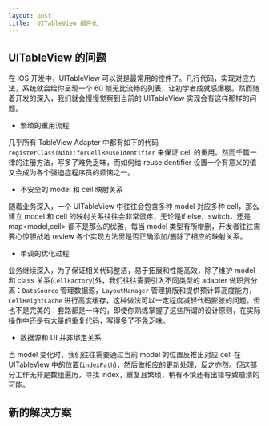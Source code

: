 ```yaml
---
layout: post
title:  UITableView 组件化
---
```


## UITableView 的问题

在 iOS 开发中，UITableView 可以说是最常用的控件了。几行代码，实现对应方法，系统就会给你呈现一个 60 帧无比流畅的列表，让初学者成就感爆棚。然而随着开发的深入，我们就会慢慢觉察到当前的 UITableView 实现会有这样那样的问题。

* 繁琐的重用流程

几乎所有 TableView Adapter 中都有如下的代码 `registerClass(Nib):forCellReuseIdentifier` 来保证 cell 的重用。然而千篇一律的注册方法，写多了难免乏味，而如何给 reuseIdentifier 设置一个有意义的值又会成为各个强迫症程序员的烦恼之一。

* 不安全的 model 和 cell 映射关系

随着业务深入，一个 UITableView 中往往会包含多种 model 对应多种 cell，那么建立 model 和 cell 的映射关系往往会非常蛋疼，无论是if else，switch，还是 map<model,cell> 都不是那么的优雅，每当 model 类型有所增删，开发者往往需要心惊胆战地 review 各个实现方法里是否正确添加/删除了相应的映射关系。

* 单调的优化过程

业务继续深入，为了保证相关代码整洁，易于拓展和性能高效，除了维护 model 和 class 关系(`CellFactory`)外，我们往往需要引入不同类型的 adapter 做职责分离：`DataSource` 管理数据源，`LayoutManager` 管理排版和提供预计算高度能力，`CellHeightCache` 进行高度缓存，这种做法可以一定程度减轻代码膨胀的问题。但也不是完美的：套路都是一样的，即使你熟练掌握了这些所谓的设计原则，在实际操作中还是有大量的重复代码，写得多了不免乏味。


* 数据源和 UI 并非绑定关系

当 model 变化时，我们往往需要通过当前 model 的位置反推出对应 cell 在 UITableView 中的位置(`indexPath`)，然后做相应的更新处理，反之亦然。但这部分工作无非是数组遍历，寻找 index，重复且繁琐，稍有不慎还有出错导致崩溃的可能。

## 新的解决方案

